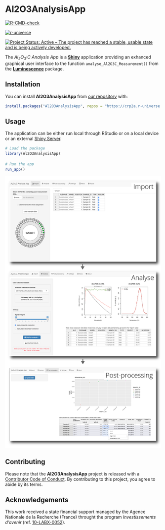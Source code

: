 
<!-- README.md is generated from README.Rmd. Please edit that file -->

# Al2O3AnalysisApp

<!-- badges: start -->

[![R-CMD-check](https://github.com/crp2a/Al2O3_AnalysisApp/actions/workflows/R-CMD-check.yaml/badge.svg)](https://github.com/crp2a/Al2O3_AnalysisApp/actions/workflows/R-CMD-check.yaml)

[![r-universe](https://crp2a.r-universe.dev/badges/Al2O3AnalysisApp)](https://crp2a.r-universe.dev)

[![Project Status: Active – The project has reached a stable, usable
state and is being actively
developed.](https://www.repostatus.org/badges/latest/active.svg)](https://www.repostatus.org/#active)
<!-- badges: end -->

The *Al<sub>2</sub>O<sub>3</sub>:C Analysis App* is a
[**Shiny**](https://shiny.rstudio.com) application providing an exhanced
graphical user interface to the function `analyse_Al2O3C_Measurement()`
from the [**Luminescence**](https://github.com/R-Lum/Luminescence)
package.

## Installation

You can install **Al2O3AnalysisApp** from [our
repository](https://crp2a.r-universe.dev) with:

``` r
install.packages("Al2O3AnalysisApp", repos = "https://crp2a.r-universe.dev")
```

## Usage

The application can be either run local through RStudio or on a local
device or an external [Shiny
Server](https://www.rstudio.com/products/shiny/shiny-server/).

``` r
# Load the package
library(Al2O3AnalysisApp)

# Run the app
run_app()
```

![](man/figures/README-screenshots-1.png)

## Contributing

Please note that the **Al2O3AnalysisApp** project is released with a
[Contributor Code of
Conduct](https://github.com/crp2a/Al2O3_AnalysisApp/blob/master/.github/CODE_OF_CONDUCT.md).
By contributing to this project, you agree to abide by its terms.

## Acknowledgements

This work received a state financial support managed by the Agence
Nationale de la Recherche (France) throught the program *Investissements
d’avenir* (ref. [10-LABX-0052](https://lascarbx.labex.u-bordeaux.fr)).

